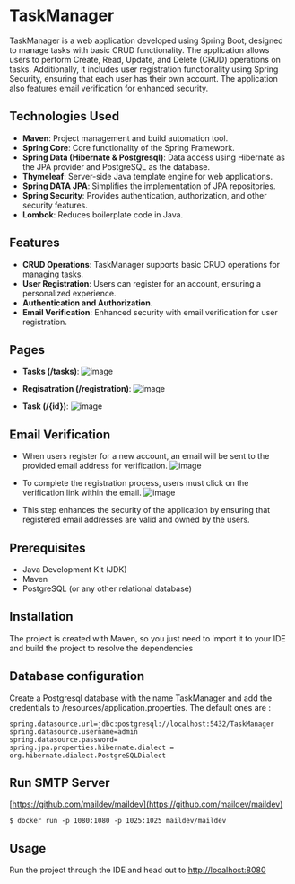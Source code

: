 # TaskManager

TaskManager is a web application developed using Spring Boot, designed to manage tasks with basic CRUD functionality. The application allows users to perform Create, Read, Update, and Delete (CRUD) operations on tasks. Additionally, it includes user registration functionality using Spring Security, ensuring that each user has their own account. The application also features email verification for enhanced security.

## Technologies Used

- **Maven**: Project management and build automation tool.
- **Spring Core**: Core functionality of the Spring Framework.
- **Spring Data (Hibernate & Postgresql)**: Data access using Hibernate as the JPA provider and PostgreSQL as the database.
- **Thymeleaf**: Server-side Java template engine for web applications.
- **Spring DATA JPA**: Simplifies the implementation of JPA repositories.
- **Spring Security**: Provides authentication, authorization, and other security features.
- **Lombok**: Reduces boilerplate code in Java.

## Features

- **CRUD Operations**: TaskManager supports basic CRUD operations for managing tasks.
- **User Registration**: Users can register for an account, ensuring a personalized experience.
- **Authentication and Authorization**.
- **Email Verification**: Enhanced security with email verification for user registration.

## Pages
- **Tasks (/tasks)**:
![image](https://github.com/nikitakosh/TaskManager/assets/113053952/40955c65-96b8-40be-809a-ec0ff0fcb3cc)
  
- **Regisatration (/registration)**:
![image](https://github.com/nikitakosh/TaskManager/assets/113053952/d83574a1-1ec2-4c83-a08e-bb510cb676b5)

- **Task (/{id})**:
  ![image](https://github.com/nikitakosh/TaskManager/assets/113053952/0f66e790-9bd6-4f69-b0d5-a2e4dbf77661)

## Email Verification
- When users register for a new account, an email will be sent to the provided email address for verification.
![image](https://github.com/nikitakosh/TaskManager/assets/113053952/119ed257-f5a0-4bad-8036-6f2026805aac)

- To complete the registration process, users must click on the verification link within the email.
![image](https://github.com/nikitakosh/TaskManager/assets/113053952/9e34ef78-b65a-4f8d-b308-1b623b1d7ebf)

- This step enhances the security of the application by ensuring that registered email addresses are valid and owned by the users.

## Prerequisites

- Java Development Kit (JDK)
- Maven
- PostgreSQL (or any other relational database)

## Installation

The project is created with Maven, so you just need to import it to your IDE and build the project to resolve the dependencies

## Database configuration
Create a Postgresql database with the name TaskManager and add the credentials to /resources/application.properties.
The default ones are :
```
spring.datasource.url=jdbc:postgresql://localhost:5432/TaskManager
spring.datasource.username=admin
spring.datasource.password=
spring.jpa.properties.hibernate.dialect = org.hibernate.dialect.PostgreSQLDialect
```

## Run SMTP Server

[https://github.com/maildev/maildev](https://github.com/maildev/maildev)
```
$ docker run -p 1080:1080 -p 1025:1025 maildev/maildev
```

## Usage
Run the project through the IDE and head out to [http://localhost:8080](http://localhost:8080)

